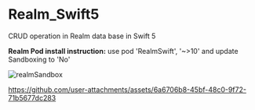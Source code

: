 # Realm_Swift5
CRUD operation in Realm data base in Swift 5

**Realm Pod install instruction:**
use pod 'RealmSwift', '~>10' and update Sandboxing to 'No'

![realmSandbox](https://github.com/user-attachments/assets/e5cfc1ac-3217-4a75-8420-3f1074c7dd60)


https://github.com/user-attachments/assets/6a6706b8-45bf-48c0-9f72-71b5677dc283
